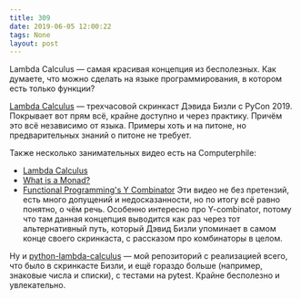 ```yaml
---
title: 309
date: 2019-06-05 12:00:22
tags: None
layout: post
---
```


Lambda Calculus — самая красивая концепция из бесполезных. Как думаете, что можно сделать на языке программирования, в котором есть только функции?

[Lambda Calculus](https://youtu.be/5C6sv7-eTKg) — трехчасовой скринкаст Дэвида Бизли с PyCon 2019. Покрывает вот прям всё, крайне доступно и через практику. Причём это всё независимо от языка. Примеры хоть и на питоне, но предварительных знаний о питоне не требует.

Также несколько занимательных видео есть на Computerphile:
+ [Lambda Calculus](https://youtu.be/eis11j_iGMs)
+ [What is a Monad?](https://youtu.be/t1e8gqXLbsU)
+ [Functional Programming's Y Combinator](https://youtu.be/9T8A89jgeTI)
Эти видео не без претензий, есть много допущений и недосказанности, но по итогу всё равно понятно, о чём речь. Особенно интересно про Y-combinator, потому что там данная концепция выводится как раз через тот альтернативный путь, который Дэвид Бизли упоминает в самом конце своего скринкаста, с рассказом про комбинаторы в целом.

Ну и [python-lambda-calculus](https://github.com/orsinium/python-lambda-calculus) — мой репозиторий с реализацией всего, что было в скринкасте Бизли, и ещё гораздо больше (например, знаковые числа и списки), с тестами на pytest. Крайне бесполезно и увлекательно.

